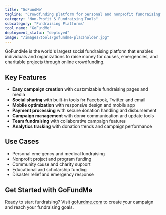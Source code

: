 ```yaml
---
title: "GoFundMe"
tagline: "Crowdfunding platform for personal and nonprofit fundraising"
category: "Non-Profit & Fundraising Tools"
subcategory: "Fundraising Platforms"
tool_name: "GoFundMe"
deployment_status: "deployed"
image: "/images/tools/gofundme-placeholder.jpg"
---
```

GoFundMe is the world's largest social fundraising platform that enables individuals and organizations to raise money for causes, emergencies, and charitable projects through online crowdfunding.

## Key Features

- **Easy campaign creation** with customizable fundraising pages and media
- **Social sharing** with built-in tools for Facebook, Twitter, and email
- **Mobile optimization** with responsive design and mobile app
- **Payment processing** with secure donation handling and disbursement
- **Campaign management** with donor communication and update tools
- **Team fundraising** with collaborative campaign features
- **Analytics tracking** with donation trends and campaign performance

## Use Cases

- Personal emergency and medical fundraising
- Nonprofit project and program funding
- Community cause and charity support
- Educational and scholarship funding
- Disaster relief and emergency response

## Get Started with GoFundMe

Ready to start fundraising? Visit [gofundme.com](https://www.gofundme.com) to create your campaign and reach your fundraising goals.